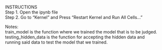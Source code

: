 INSTRUCTIONS  
Step 1. Open the ipynb file  
Step 2. Go to “Kernel” and Press “Restart Kernel and Run All Cells…”  
  
  
Notes:  
train_model is the function where we trained the model that is to be
judged.  
testing_hidden_data is the function for accepting the hidden data and
running said data to test the model that we trained.  
